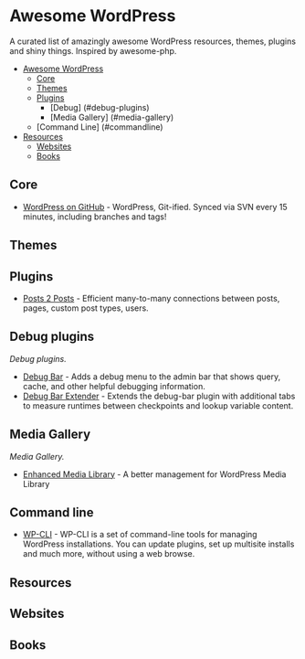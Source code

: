 # Awesome WordPress
A curated list of amazingly awesome WordPress resources, themes, plugins and shiny things. Inspired by awesome-php. 

- [Awesome WordPress](#awesome-wordpress)
	- [Core](#core)
	- [Themes](#themes)
	- [Plugins](#plugins)
		- [Debug] (#debug-plugins)
		- [Media Gallery] (#media-gallery)
	- [Command Line] (#commandline)
- [Resources](#resources)
	- [Websites](#websites)
	- [Books](#books)

## Core
* [WordPress on GitHub](https://github.com/WordPress/WordPress) - WordPress, Git-ified. Synced via SVN every 15 minutes, including branches and tags!

	
## Themes	
	
## Plugins

* [Posts 2 Posts](https://wordpress.org/plugins/posts-to-posts/) - Efficient many-to-many connections between posts, pages, custom post types, users. 


	
## Debug plugins
*Debug plugins.*

* [Debug Bar](http://wordpress.org/plugins/debug-bar/) - Adds a debug menu to the admin bar that shows query, cache, and other helpful debugging information.
* [Debug Bar Extender](http://wordpress.org/plugins/debug-bar-extender/) - Extends the debug-bar plugin with additional tabs to measure runtimes between checkpoints and lookup variable content. 

	
## Media Gallery
*Media Gallery.*

* [Enhanced Media Library](https://wordpress.org/plugins/enhanced-media-library/) - A better management for WordPress Media Library 



## Command line

* [WP-CLI](http://wp-cli.org/) - WP-CLI is a set of command-line tools for managing WordPress installations. You can update plugins, set up multisite installs and much more, without using a web browse.


## Resources

## Websites

## Books
